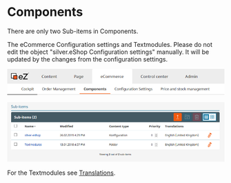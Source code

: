 # Components 

There are only two Sub-items in Components.

The eCommerce Configuration settings and Textmodules.
Please do not edit the object "silver.eShop Configuration settings" manually.
It will be updated by the changes from the configuration settings.

![](img/components_menu.png)

![](img/components_items.png)

For the Textmodules see [Translations](translations_for_the_shop/working_with_text_modules_longer_text_elements.md).

